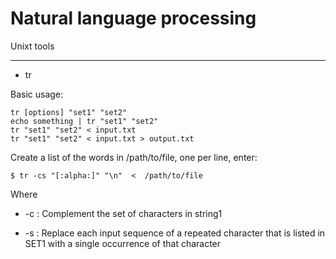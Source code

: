 # Natural language processing

Unixt tools

---

* tr

Basic usage:

    tr [options] "set1" "set2"
    echo something | tr "set1" "set2"
    tr "set1" "set2" < input.txt
    tr "set1" "set2" < input.txt > output.txt

Create a list of the words in /path/to/file, one per line, enter:

    $ tr -cs "[:alpha:]" "\n"  <  /path/to/file

Where

* -c : Complement the set of characters in string1


* -s : Replace each input sequence of a repeated character that is listed in SET1 with a single occurrence of that character



